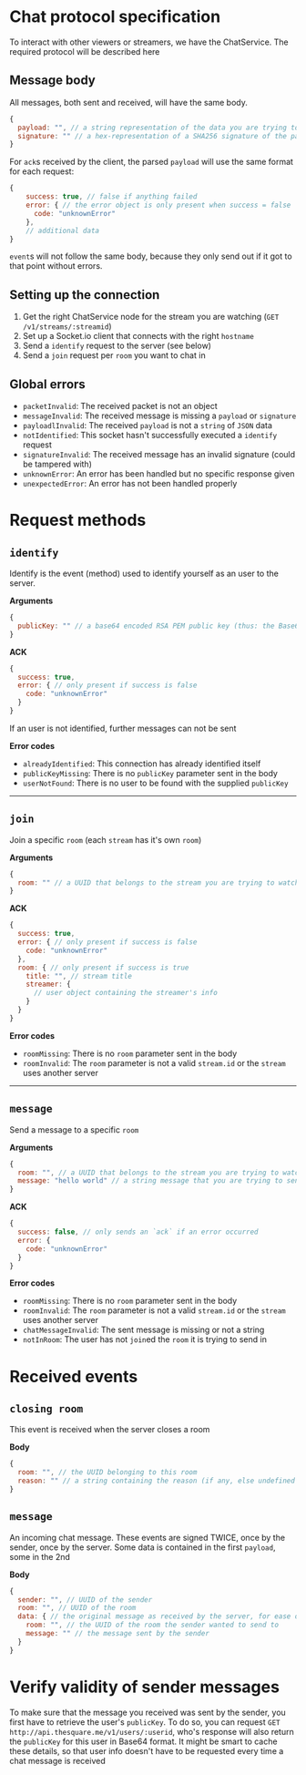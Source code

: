 # Chat protocol specification

To interact with other viewers or streamers, we have the ChatService. The required protocol will be described here

## Message body

All messages, both sent and received, will have the same body.

```javascript
{
  payload: "", // a string representation of the data you are trying to send (in most cases a Javascript Object)
  signature: "" // a hex-representation of a SHA256 signature of the payload
}
```

For `ack`s received by the client, the parsed `payload` will use the same format for each request:

```javascript
{
    success: true, // false if anything failed
    error: { // the error object is only present when success = false
      code: "unknownError"
    },
    // additional data
}
```

`event`s will not follow the same body, because they only send out if it got to that point without errors.

## Setting up the connection

1. Get the right ChatService node for the stream you are watching (`GET /v1/streams/:streamid`)
2. Set up a Socket.io client that connects with the right `hostname`
3. Send a `identify` request to the server (see below)
4. Send a `join` request per `room` you want to chat in

## Global errors
- `packetInvalid`: The received packet is not an object
- `messageInvalid`: The received message is missing a `payload` or `signature`
- `payloadlInvalid`: The received `payload` is not a `string` of `JSON` data
- `notIdentified`: This socket hasn't successfully executed a `identify` request
- `signatureInvalid`: The received message has an invalid signature (could be tampered with)
- `unknownError`: An error has been handled but no specific response given
- `unexpectedError`: An error has not been handled properly

# Request methods

## `identify`

Identify is the event (method) used to identify yourself as an user to the server.

**Arguments**
```javascript
{
  publicKey: "" // a base64 encoded RSA PEM public key (thus: the Base64 encode of the PEM string starting with "------ BEGIN" etc)
}
```

**ACK**
```javascript
{
  success: true,
  error: { // only present if success is false
    code: "unknownError"
  }
}
```

If an user is not identified, further messages can not be sent

**Error codes**
- `alreadyIdentified`: This connection has already identified itself
- `publicKeyMissing`: There is no `publicKey` parameter sent in the body
- `userNotFound`: There is no user to be found with the supplied `publicKey`

------------------

## `join`

Join a specific `room` (each `stream` has it's own `room`)

**Arguments**
```javascript
{
  room: "" // a UUID that belongs to the stream you are trying to watch
}
```

**ACK**
```javascript
{
  success: true,
  error: { // only present if success is false
    code: "unknownError"
  },
  room: { // only present if success is true
    title: "", // stream title
    streamer: {
      // user object containing the streamer's info
    }
  }
}
```

**Error codes**
- `roomMissing`: There is no `room` parameter sent in the body
- `roomInvalid`: The `room` parameter is not a valid `stream.id` or the `stream` uses another server

------------------

## `message`

Send a message to a specific `room`

**Arguments**
```javascript
{
  room: "", // a UUID that belongs to the stream you are trying to watch
  message: "hello world" // a string message that you are trying to send to other viewers
}
```

**ACK**
```javascript
{
  success: false, // only sends an `ack` if an error occurred
  error: {
    code: "unknownError"
  }
}
```

**Error codes**
- `roomMissing`: There is no `room` parameter sent in the body
- `roomInvalid`: The `room` parameter is not a valid `stream.id` or the `stream` uses another server
- `chatMessageInvalid`: The sent message is missing or not a string
- `notInRoom`: The user has not `join`ed the `room` it is trying to send in

# Received events

## `closing room`

This event is received when the server closes a room

**Body**
```javascript
{
  room: "", // the UUID belonging to this room
  reason: "" // a string containing the reason (if any, else undefined or null)
}
```

## `message`

An incoming chat message. These events are signed TWICE, once by the sender, once by the server. Some data is contained in the first `payload`, some in the 2nd

**Body**
```javascript
{
  sender: "", // UUID of the sender
  room: "", // UUID of the room
  data: { // the original message as received by the server, for ease of reading, already verified and 'unpacked' in this example
    room: "", // the UUID of the room the sender wanted to send to
    message: "" // the message sent by the sender
  }
}
```

# Verify validity of sender messages

To make sure that the message you received was sent by the sender, you first have to retrieve the user's `publicKey`. To do so, you can request `GET http://api.thesquare.me/v1/users/:userid`, who's response will also return the `publicKey` for this user in Base64 format. It might be smart to cache these details, so that user info doesn't have to be requested every time a chat message is received
